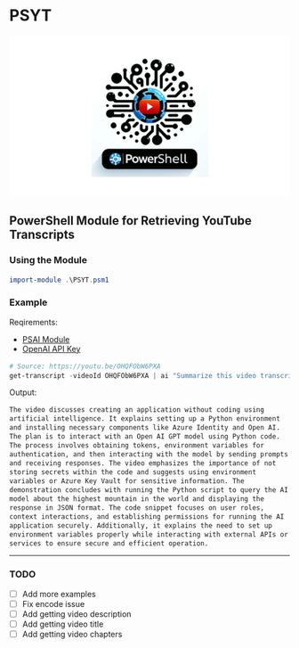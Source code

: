 # PSYT

![drawing](Media/PSYT.png)

## PowerShell Module for Retrieving YouTube Transcripts

### Using the Module

```powershell
import-module .\PSYT.psm1
```

### Example

Reqirements:

- [PSAI Module](https://github.com/dfinke/psai)
- [OpenAI API Key](https://help.openai.com/en/articles/4936850-where-do-i-find-my-openai-api-key)

```powershell
# Source: https://youtu.be/OHQFObW6PXA
get-transcript -videoId OHQFObW6PXA | ai "Summarize this video transcript"
```

Output:

```text
The video discusses creating an application without coding using artificial intelligence. It explains setting up a Python environment and installing necessary components like Azure Identity and Open AI. The plan is to interact with an Open AI GPT model using Python code. The process involves obtaining tokens, environment variables for authentication, and then interacting with the model by sending prompts and receiving responses. The video emphasizes the importance of not storing secrets within the code and suggests using environment variables or Azure Key Vault for sensitive information. The demonstration concludes with running the Python script to query the AI model about the highest mountain in the world and displaying the response in JSON format. The code snippet focuses on user roles, context interactions, and establishing permissions for running the AI application securely. Additionally, it explains the need to set up environment variables properly while interacting with external APIs or services to ensure secure and efficient operation.
```

---

### TODO

- [ ] Add more examples
- [ ] Fix encode issue
- [ ] Add getting video description
- [ ] Add getting video title
- [ ] Add getting video chapters
